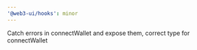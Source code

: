 ```yaml
---
'@web3-ui/hooks': minor
---
```


Catch errors in connectWallet and expose them, correct type for connectWallet
